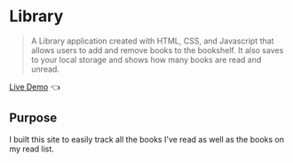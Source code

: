 # Library
> A Library application created with HTML, CSS, and Javascript that allows users to add and remove books to the bookshelf. It also saves to your local storage and shows how many books are read and unread.

[Live Demo](https://tdanielles.github.io/library/) 👈
## Purpose
I built this site to easily track all the books I've read as well as the books on my read list. 
